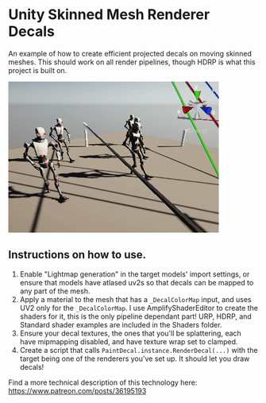 # Unity Skinned Mesh Renderer Decals

An example of how to create efficient projected decals on moving skinned meshes. This should work on all render pipelines, though HDRP is what this project is built on.

![some decals](showcase.gif)

## Instructions on how to use.

1. Enable "Lightmap generation" in the target models' import settings, or ensure that models have atlased uv2s so that decals can be mapped to any part of the mesh.
2. Apply a material to the mesh that has a `_DecalColorMap` input, and uses UV2 only for the `_DecalColorMap`. I use AmplifyShaderEditor to create the shaders for it, this is the only pipeline dependant part! URP, HDRP, and Standard shader examples are included in the Shaders folder.
3. Ensure your decal textures, the ones that you'll be splattering, each have mipmapping disabled, and have texture wrap set to clamped.
4. Create a script that calls `PaintDecal.instance.RenderDecal(...)` with the target being one of the renderers you've set up. It should let you draw decals!

Find a more technical description of this technology here: https://www.patreon.com/posts/36195193
